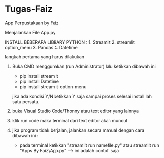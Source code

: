 # Tugas-Faiz
App Perpustakaan by Faiz


Menjalankan File App.py 

INSTALL BEBERAPA LIBRARY PYTHON :
    1. Streamlit
    2. streamlit option_menu
    3. Pandas
    4. Datetime 




langkah pertama yang harus dilakukan 

1. Buka CMD menggunakan (run Administrator) lalu ketikkan dibawah ini
    - pip install streamlit
    - pip install Datetime
    - pip install streamlit-option-menu

   jika ada kondisi Y/N ketikkan Y saja sampai proses selesai install lah satu persatu.

2. buka Visual Studio Code/Thonny atau text editor yang lainnya

3. klik run code maka terminal dari text editor akan muncul

4. jika program tidak berjalan, jalankan secara manual dengan cara dibawah ini :  
    - pada terminal ketikkan "streamlit run namefile.py" atau streamlit run "Apps By Faiz\App.py" --> ini adalah contoh saja 

    
